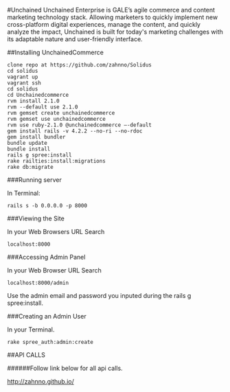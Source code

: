 #Unchained
Unchained Enterprise is GALE’s agile commerce and content marketing technology stack. Allowing marketers to quickly implement new cross-platform digital experiences, manage the content, and quickly analyze the impact, Unchained is built for today's marketing challenges with its adaptable nature and user-friendly interface.

##Installing UnchainedCommerce

```
clone repo at https://github.com/zahnno/Solidus
cd solidus
vagrant up
vagrant ssh
cd solidus
cd Unchainedcommerce
rvm install 2.1.0
rvm --default use 2.1.0
rvm gemset create unchainedcommerce
rvm gemset use unchainedcommerce
rvm use ruby-2.1.0 @unchainedcommerce —-default
gem install rails -v 4.2.2 --no-ri --no-rdoc
gem install bundler
bundle update
bundle install
rails g spree:install
rake railties:install:migrations
rake db:migrate
```

###Running server

In Terminal:
```
rails s -b 0.0.0.0 -p 8000
```

###Viewing the Site

In your Web Browsers URL Search
```
localhost:8000
```

###Accessing Admin Panel

In your Web Browser URL Search
```
localhost:8000/admin
```
Use the admin email and password you inputed during the rails g spree:install.

###Creating an Admin User

In your Terminal.
```
rake spree_auth:admin:create
```


##API CALLS

######Follow link below for all api calls.

http://zahnno.github.io/
